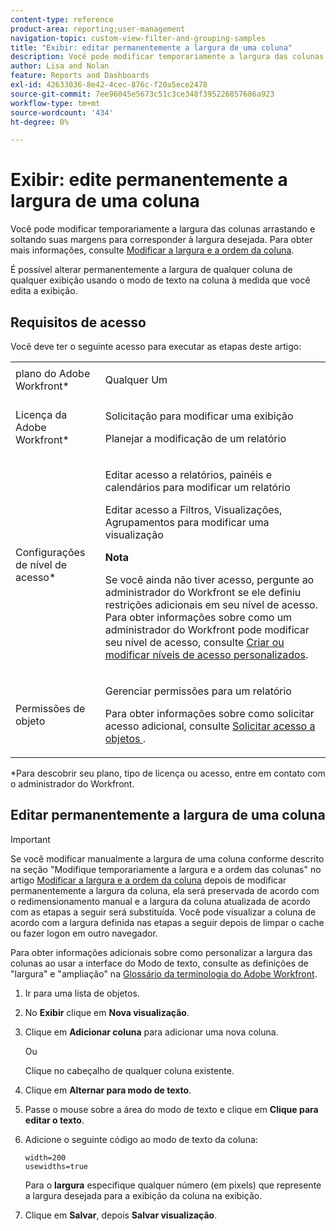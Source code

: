 ```yaml
---
content-type: reference
product-area: reporting;user-management
navigation-topic: custom-view-filter-and-grouping-samples
title: "Exibir: editar permanentemente a largura de uma coluna"
description: Você pode modificar temporariamente a largura das colunas arrastando e soltando suas margens para corresponder à largura desejada. Para obter mais informações, consulte Modificar a largura e a ordem da coluna.
author: Lisa and Nolan
feature: Reports and Dashboards
exl-id: 42633036-8e42-4cec-876c-f20a5ece2478
source-git-commit: 7ee96045e5673c51c3ce348f395226857686a923
workflow-type: tm+mt
source-wordcount: '434'
ht-degree: 0%

---
```


# Exibir: edite permanentemente a largura de uma coluna

Você pode modificar temporariamente a largura das colunas arrastando e soltando suas margens para corresponder à largura desejada. Para obter mais informações, consulte [Modificar a largura e a ordem da coluna](../../../reports-and-dashboards/reports/reporting-elements/modify-column-width-order.md).

É possível alterar permanentemente a largura de qualquer coluna de qualquer exibição usando o modo de texto na coluna à medida que você edita a exibição.

## Requisitos de acesso

Você deve ter o seguinte acesso para executar as etapas deste artigo:

<table style="table-layout:auto"> 
 <col> 
 <col> 
 <tbody> 
  <tr> 
   <td role="rowheader">plano do Adobe Workfront*</td> 
   <td> <p>Qualquer Um</p> </td> 
  </tr> 
  <tr> 
   <td role="rowheader">Licença da Adobe Workfront*</td> 
   <td> <p>Solicitação para modificar uma exibição </p>
   <p>Planejar a modificação de um relatório</p> </td> 
  </tr> 
  <tr> 
   <td role="rowheader">Configurações de nível de acesso*</td> 
   <td> <p>Editar acesso a relatórios, painéis e calendários para modificar um relatório</p> <p>Editar acesso a Filtros, Visualizações, Agrupamentos para modificar uma visualização</p> <p><b>Nota</b>

Se você ainda não tiver acesso, pergunte ao administrador do Workfront se ele definiu restrições adicionais em seu nível de acesso. Para obter informações sobre como um administrador do Workfront pode modificar seu nível de acesso, consulte <a href="../../../administration-and-setup/add-users/configure-and-grant-access/create-modify-access-levels.md" class="MCXref xref">Criar ou modificar níveis de acesso personalizados</a>.</p> </td>
</tr>  
  <tr> 
   <td role="rowheader">Permissões de objeto</td> 
   <td> <p>Gerenciar permissões para um relatório</p> <p>Para obter informações sobre como solicitar acesso adicional, consulte <a href="../../../workfront-basics/grant-and-request-access-to-objects/request-access.md" class="MCXref xref">Solicitar acesso a objetos </a>.</p> </td> 
  </tr> 
 </tbody> 
</table>

&#42;Para descobrir seu plano, tipo de licença ou acesso, entre em contato com o administrador do Workfront.

## Editar permanentemente a largura de uma coluna

>[!IMPORTANT]
>
>Se você modificar manualmente a largura de uma coluna conforme descrito na seção &quot;Modifique temporariamente a largura e a ordem das colunas&quot; no artigo [Modificar a largura e a ordem da coluna](../../../reports-and-dashboards/reports/reporting-elements/modify-column-width-order.md) depois de modificar permanentemente a largura da coluna, ela será preservada de acordo com o redimensionamento manual e a largura da coluna atualizada de acordo com as etapas a seguir será substituída. Você pode visualizar a coluna de acordo com a largura definida nas etapas a seguir depois de limpar o cache ou fazer logon em outro navegador.
>
>Para obter informações adicionais sobre como personalizar a largura das colunas ao usar a interface do Modo de texto, consulte as definições de &quot;largura&quot; e &quot;ampliação&quot; na [Glossário da terminologia do Adobe Workfront](../../../workfront-basics/navigate-workfront/workfront-navigation/workfront-terminology-glossary.md).

1. Ir para uma lista de objetos.
1. No **Exibir** clique em **Nova visualização**.

1. Clique em **Adicionar coluna** para adicionar uma nova coluna.

   Ou

   Clique no cabeçalho de qualquer coluna existente.

1. Clique em **Alternar para modo de texto**.
1. Passe o mouse sobre a área do modo de texto e clique em **Clique para editar o texto**.
1. Adicione o seguinte código ao modo de texto da coluna:

   ```
   width=200
   usewidths=true
   ```

   Para o **largura** especifique qualquer número (em pixels) que represente a largura desejada para a exibição da coluna na exibição.

1. Clique em **Salvar**, depois **Salvar visualização**.


